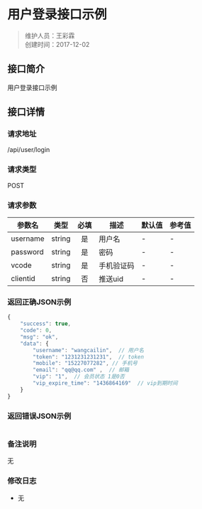 # 用户登录接口示例
>维护人员：王彩霖  
>创建时间：2017-12-02

## 接口简介
用户登录接口示例  

## 接口详情

### 请求地址
/api/user/login

### 请求类型
POST

### 请求参数
| 参数名 | 类型 | 必填 | 描述 | 默认值 | 参考值 |
| --- | :---: | :---: | --- | --- | --- |
| username | string | 是 | 用户名 | - | - |
| password | string | 是 | 密码 | - | - |
| vcode | string | 是 | 手机验证码 | - | - |
| clientid | string | 否 | 推送uid | - | - |

### 返回正确JSON示例
```javascript
{
    "success": true,
    "code": 0,
    "msg": "ok",
    "data": {
        "username": "wangcailin",  // 用户名
        "token": "1231231231231",  // token
        "mobile": "15227077282", // 手机号
        "email": "qq@qq.com" ,  // 邮箱
        "vip": "1",  // 会员状态 1是0否
        "vip_expire_time": "1436864169"  // vip到期时间
    }
}
```
### 返回错误JSON示例
```javascript

```

### 备注说明
无

### 修改日志
- 无
